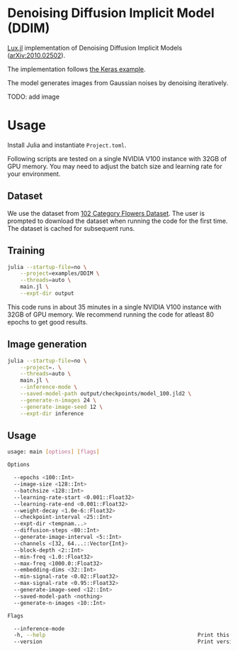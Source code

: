 # Denoising Diffusion Implicit Model (DDIM)

[Lux.jl](https://github.com/LuxDL/Lux.jl) implementation of Denoising Diffusion Implicit Models ([arXiv:2010.02502](https://arxiv.org/abs/2010.02502)).

The implementation follows [the Keras example](https://keras.io/examples/generative/ddim/).

The model generates images from Gaussian noises by denoising iteratively.

TODO: add image

# Usage

Install Julia and instantiate `Project.toml`.

Following scripts are tested on a single NVIDIA V100 instance with 32GB of GPU memory. You
may need to adjust the batch size and learning rate for your environment.

## Dataset

We use the dataset from [102 Category Flowers Dataset](https://www.robots.ox.ac.uk/~vgg/data/flowers/102/).
The user is prompted to download the dataset when running the code for the first time.
The dataset is cached for subsequent runs.

## Training

```bash
julia --startup-file=no \
    --project=examples/DDIM \
    --threads=auto \
    main.jl \
    --expt-dir output
```

This code runs in about 35 minutes in a single NVIDIA V100 instance with 32GB of GPU
memory. We recommend running the code for atleast 80 epochs to get good results.

## Image generation

```bash
julia --startup-file=no \
    --project=. \
    --threads=auto \
    main.jl \
    --inference-mode \
    --saved-model-path output/checkpoints/model_100.jld2 \
    --generate-n-images 24 \
    --generate-image-seed 12 \
    --expt-dir inference
```

## Usage

```bash
usage: main [options] [flags]

Options

  --epochs <100::Int>
  --image-size <128::Int>
  --batchsize <128::Int>
  --learning-rate-start <0.001::Float32>
  --learning-rate-end <0.001::Float32>
  --weight-decay <1.0e-6::Float32>
  --checkpoint-interval <25::Int>
  --expt-dir <tempnam...>
  --diffusion-steps <80::Int>
  --generate-image-interval <5::Int>
  --channels <[32, 64...::Vector{Int}>
  --block-depth <2::Int>
  --min-freq <1.0::Float32>
  --max-freq <1000.0::Float32>
  --embedding-dims <32::Int>
  --min-signal-rate <0.02::Float32>
  --max-signal-rate <0.95::Float32>
  --generate-image-seed <12::Int>
  --saved-model-path <nothing>
  --generate-n-images <10::Int>

Flags

  --inference-mode
  -h, --help                                                Print this help message.
  --version                                                 Print version.
```

